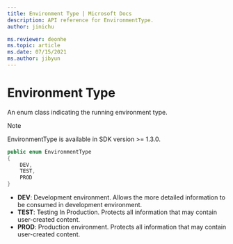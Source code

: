 ```yaml
---
title: Environment Type | Microsoft Docs
description: API reference for EnvironmentType.
author: jinichu

ms.reviewer: deonhe 
ms.topic: article
ms.date: 07/15/2021
ms.author: jibyun
---
```


# Environment Type

An enum class indicating the running environment type.

> [!NOTE]
> EnvironmentType is available in SDK version >= 1.3.0.

```csharp
public enum EnvironmentType
{
    DEV,
    TEST,
    PROD
}
```


* **DEV**: Development environment. Allows the more detailed information to be consumed in development environment.
* **TEST**: Testing In Production. Protects all information that may contain user-created content.
* **PROD**: Production environment. Protects all information that may contain user-created content.
